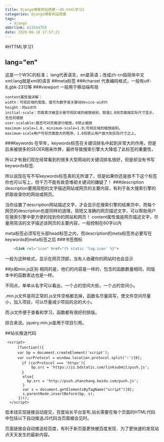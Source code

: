 ```yaml
---
title: Django博客网站搭建--45.html学习1
categories: Django博客网站搭建
tags:
  - django
abbrlink: 613544759
date: 2020-06-18 17:57:21
---
```

#HTTML学习1
## lang="en"
这是一个W3C的标准；
lang代表语言，en是英语；改成zh-cn指简体中文
xml:lang就是xml的语言
##meta标签
###charset
代表编码格式，一般有utf-8,gbk-2312等
###viewport
一般用于移动端布局

    content属性值详解：
    width：可视区域的宽度，值可为数字或关键词device-width
    height：同width
    initial-scale：页面首次被显示是可视区域的缩放级别，取值1.0则页面按实际尺寸显示，无任何缩放
    user-scalable:是否可对页面进行缩放，0禁止缩放
    maximum-scale=1.0, minimum-scale=1.0;可视区域的缩放级别，
    maximum-scale用户可将页面放大的程序，1.0将禁止用户放大到实际尺寸之上。

###Keywords
在早年，keywords标签在关键词排名中起到非常大的作用，但是后来被很多的SEOER用来作弊，最终导致搜索引擎大大降低了此标签的重要性，

所以才有我们现在经常看到的很多大型网站的关键词排名很好，但是却没有书写keywords标签.

所以说现在写不写keywords标签真的无所谓了，但是如果你还是放不下这个标签你也可以写上，但千万不能有故意堆砌关键词的嫌疑了！ 
###description
description要用简短的文字描述网站或网页的主要内容，有利于各大搜索引擎的抓取收录你的网站或网页。

当你设置了description网站描述文字，才会显示在搜索引擎的结果页中，而每个网页的description也是同样的道理，简短又准确的网页描述文字，可以帮助用户在搜索引擎中更方便的找到你的网站和网页！
content属性值是网页描述文字，尽量用简洁的文字描述该网页的主要内容，一般控制在60字以内

meta标签必须写在头部head标签之内，而description的meta标签务必要写在keywords的meta标签之后
###书签图标
```html
    <link rel="icon" href="{% static 'tag.icon' %}">
```
 一般为这种格式，显示在网页顶部，当有人收藏你的网站时也会显示
 
##js和min.js区别
   相同的是，他们的内容是一样的，包含的函数数量相同，同版本中的函数表达也是一样。

   不同点，单单从名字可以看出，一个占的空间大些，一个占的空间小。
   
   .min.js文件是将正常的.js文件空格都去掉，函数名尽量简写，使文件空间尽量小，加入项目，可以尽量减少项目的总的大小。
   
   而.js文件便于查看和学习，函数都有很好的排版。

  综合来说。jquery.min.js是用于项目引用。
  
  
##站长推送代码
 
     <script>
        　(function(){
        　var bp = document.createElement('script');
        　var curProtocol = window.location.protocol.split(':')[0];
          　if (curProtocol === 'https'){
                bp.src = 'https://zz.bdstatic.com/linksubmit/push.js';
          　}
            else{
              bp.src = 'http://push.zhanzhang.baidu.com/push.js';
            }
            var s = document.getElementsByTagName("script")[0];
            s.parentNode.insertBefore(bp, s);
          })();
      </script>
低本钱实现链接自动提交，百度站长平台宣布,站长需要在每个页面的HTML代码中包括以下自动推送JS代码当页面被会见时。

页面链接会自动推送给百度，有利于新页面更快被百度发现．为了更快速的发现站点天天发生的最新内容。


